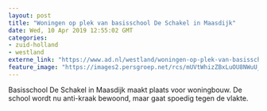 ```yaml
---
layout: post
title: "Woningen op plek van basisschool De Schakel in Maasdijk"
date: Wed, 10 Apr 2019 12:55:02 GMT
categories: 
- zuid-holland 
- westland 
externe_link: "https://www.ad.nl/westland/woningen-op-plek-van-basisschool-de-schakel-in-maasdijk~ae7b373a/"
feature_image: "https://images2.persgroep.net/rcs/mUVtWhizZBxLuOU8NWuU_emY08A/diocontent/70570200/_fitwidth/400/?appId=21791a8992982cd8da851550a453bd7f&quality=0.7"
---
```


Basisschool De Schakel in Maasdijk maakt plaats voor woningbouw. De school wordt nu anti-kraak bewoond, maar gaat spoedig tegen de vlakte.
